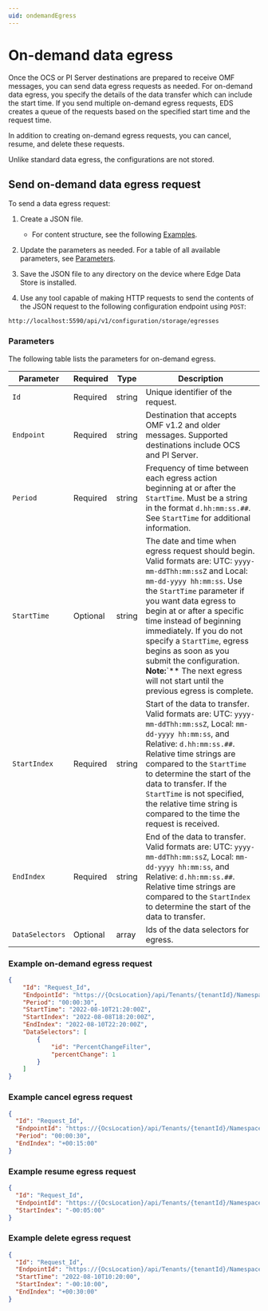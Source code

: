 ```yaml
---
uid: ondemandEgress
---
```


# On-demand data egress

Once the OCS or PI Server destinations are prepared to receive OMF messages, you can send data egress requests as needed. For on-demand data egress, you specify the details of the data transfer which can include the start time. If you send multiple on-demand egress requests, EDS creates a queue of the requests based on the specified start time and the request time. <!--this needs clarification-->

In addition to creating on-demand egress requests, you can cancel, resume, and delete these requests.

Unlike standard data egress, the configurations are not stored.

## Send on-demand data egress request

To send a data egress request:<!--do we recommend saving the JSON file? Or just configuring on the fly?-->

1. Create a JSON file.

    - For content structure, see the following [Examples](#examples).

1. Update the parameters as needed. For a table of all available parameters, see [Parameters](#parameters).

1. Save the JSON file to any directory on the device where Edge Data Store is installed.

1. Use any tool capable of making HTTP requests to send the contents of the JSON request to the following configuration endpoint using `POST`:

  `http://localhost:5590/api/v1/configuration/storage/egresses`

### Parameters

The following table lists the parameters for on-demand egress.

| Parameter             | Required       | Type      | Description                                        |
|-----------------------|----------------|-----------|----------------------------------------------------|
| `Id`                  | Required       | string    | Unique identifier of the request.                  |
| `Endpoint`            | Required       | string    | Destination that accepts OMF v1.2 and older messages. Supported destinations include OCS and PI Server.|
| `Period`              | Required       | string    | Frequency of time between each egress action beginning at or after the `StartTime`. Must be a string in the format `d.hh:mm:ss.##`. See `StartTime` for additional information. <!--How is this used for on-demand egress?-->|
| `StartTime`           | Optional       | string    | The date and time when egress request should begin. Valid formats are: UTC: `yyyy-mm-ddThh:mm:ssZ` and Local: `mm-dd-yyyy hh:mm:ss`. Use the `StartTime` parameter if you want data egress to begin at or after a specific time instead of beginning immediately. If you do not specify a `StartTime`, egress begins as soon as you submit the configuration. <br>**Note:**`** The next egress will not start until the previous egress is complete. |
| `StartIndex`          | Required       | string    | Start of the data to transfer. Valid formats are: UTC: `yyyy-mm-ddThh:mm:ssZ`, Local: `mm-dd-yyyy hh:mm:ss`, and Relative: `d.hh:mm:ss.##`. Relative time strings are compared to the `StartTime` to determine the start of the data to transfer. If the `StartTime` is not specified, the relative time string is compared to the time the request is received.   |
| `EndIndex`            | Required       | string    | End of the data to transfer. Valid formats are: UTC: `yyyy-mm-ddThh:mm:ssZ`, Local: `mm-dd-yyyy hh:mm:ss`, and Relative: `d.hh:mm:ss.##`. Relative time strings are compared to the `StartIndex` to determine the start of the data to transfer.  |
| `DataSelectors`       | Optional       | array     | Ids of the data selectors for egress. <!--what selectors can be used and what do they mean?-->    |

### Example on-demand egress request

```JSON
{
    "Id": "Request_Id",
    "EndpointId": "https://{OcsLocation}/api/Tenants/{tenantId}/Namespaces/{namespaceId}/omf",
    "Period": "00:00:30",
    "StartTime": "2022-08-10T21:20:00Z",
    "StartIndex": "2022-08-08T18:20:00Z",
    "EndIndex": "2022-08-10T22:20:00Z",
    "DataSelectors": [
        {
            "id": "PercentChangeFilter",
            "percentChange": 1
        }
    ]
}
```

### Example cancel egress request

```JSON
{
  "Id": "Request_Id",
  "EndpointId": "https://{OcsLocation}/api/Tenants/{tenantId}/Namespaces/{namespaceId}/omf",
  "Period": "00:00:30",
  "EndIndex": "+00:15:00"
}
```

### Example resume egress request

```JSON
{
  "Id": "Request_Id",
  "EndpointId": "https://{OcsLocation}/api/Tenants/{tenantId}/Namespaces/{namespaceId}/omf",
  "StartIndex": "-00:05:00"
}
```

### Example delete egress request

```JSON
{
  "Id": "Request_Id",
  "EndpointId": "https://{OcsLocation}/api/Tenants/{tenantId}/Namespaces/{namespaceId}/omf",
  "StartTime": "2022-08-10T10:20:00",
  "StartIndex": "-00:10:00",
  "EndIndex": "+00:30:00"
}
```
